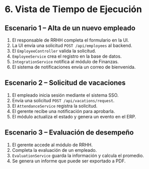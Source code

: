 # 6. Vista de Tiempo de Ejecución

## Escenario 1 – Alta de un nuevo empleado
1. El responsable de RRHH completa el formulario en la UI.
2. La UI envía una solicitud `POST /api/employees` al backend.
3. El `EmployeeController` valida la solicitud.
4. `EmployeeService` crea el registro en la base de datos.
5. `IntegrationService` notifica al módulo de Finanzas.
6. El sistema de notificaciones envía un correo de bienvenida.

## Escenario 2 – Solicitud de vacaciones
1. El empleado inicia sesión mediante el sistema SSO.
2. Envía una solicitud `POST /api/vacations/request`.
3. El `AttendanceService` registra la solicitud.
4. El gerente recibe una notificación para aprobarla.
5. El módulo actualiza el estado y genera un evento en el ERP.

## Escenario 3 – Evaluación de desempeño
1. El gerente accede al módulo de RRHH.
2. Completa la evaluación de un empleado.
3. `EvaluationService` guarda la información y calcula el promedio.
4. Se genera un informe que puede ser exportado a PDF.
